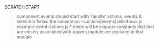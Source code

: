 

SCRATCH START


> component events should start with 'handle'
> actions, events & selectors follow the convention
	<name>-<actions|events|selectors>.js
	example: event-actions.js
	* name will be singular
> constants that that are closely associated with a given module are declared in that module

